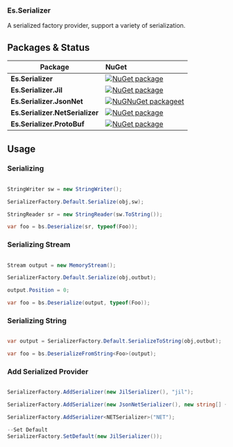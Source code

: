 

### Es.Serializer

A serialized factory provider, support a variety of serialization.

Packages & Status
---

Package  | NuGet         |
-------- | :------------ |
|**Es.Serializer**|[![NuGet package](https://buildstats.info/nuget/Es.Serializer)](https://www.nuget.org/packages/Es.Serializer)
|**Es.Serializer.Jil**|[![NuGet package](https://buildstats.info/nuget/Es.Serializer.Jil)](https://www.nuget.org/packages/Es.Serializer.Jil)
|**Es.Serializer.JsonNet**|[![NuGNuGet packageet](https://buildstats.info/nuget/Es.Serializer.JsonNet)](https://www.nuget.org/packages/Es.Serializer.JsonNet)
|**Es.Serializer.NetSerializer**|[![NuGet package](https://buildstats.info/nuget/Es.Serializer.NetSerializer)](https://www.nuget.org/packages/Es.Serializer.NetSerializer)
|**Es.Serializer.ProtoBuf**|[![NuGet package](https://buildstats.info/nuget/Es.Serializer.ProtoBuf)](https://www.nuget.org/packages/Es.Serializer.ProtoBuf)

## Usage


### Serializing

```C#

StringWriter sw = new StringWriter();

SerializerFactory.Default.Serialize(obj,sw);

StringReader sr = new StringReader(sw.ToString());

var foo = bs.Deserialize(sr, typeof(Foo));

```

### Serializing Stream

```C#

Stream output = new MemoryStream();

SerializerFactory.Default.Serialize(obj,outbut);

output.Position = 0;

var foo = bs.Deserialize(output, typeof(Foo));

```

### Serializing String

```C#

var output = SerializerFactory.Default.SerializeToString(obj,outbut);

var foo = bs.DeserializeFromString<Foo>(output);

```

### Add Serialized Provider

```C#

SerializerFactory.AddSerializer(new JilSerializer(), "jil");

SerializerFactory.AddSerializer(new JsonNetSerializer(), new string[] { "jsonNet", "json" });

SerializerFactory.AddSerializer<NETSerializer>("NET");

--Set Default
SerializerFactory.SetDefault(new JilSerializer());

```